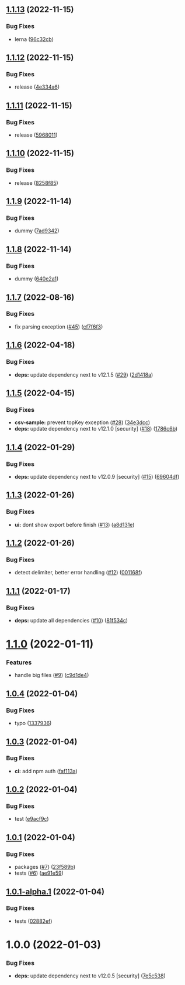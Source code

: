 ## [1.1.13](https://github.com/SocialGouv/anonymify/compare/v1.1.12...v1.1.13) (2022-11-15)


### Bug Fixes

* lerna ([96c32cb](https://github.com/SocialGouv/anonymify/commit/96c32cb6f24601619ebe309060bc027cff11ecc0))

## [1.1.12](https://github.com/SocialGouv/anonymify/compare/v1.1.11...v1.1.12) (2022-11-15)


### Bug Fixes

* release ([4e334a6](https://github.com/SocialGouv/anonymify/commit/4e334a6723cc91c808ae96fd9c3b4358dbd0630b))

## [1.1.11](https://github.com/SocialGouv/anonymify/compare/v1.1.10...v1.1.11) (2022-11-15)


### Bug Fixes

* release ([5968011](https://github.com/SocialGouv/anonymify/commit/5968011477f5f06d37b1099430be16c0c39b641d))

## [1.1.10](https://github.com/SocialGouv/anonymify/compare/v1.1.9...v1.1.10) (2022-11-15)


### Bug Fixes

* release ([8258f85](https://github.com/SocialGouv/anonymify/commit/8258f85d9272f8faa7949932adbc07379244a9c1))

## [1.1.9](https://github.com/SocialGouv/anonymify/compare/v1.1.8...v1.1.9) (2022-11-14)


### Bug Fixes

* dummy ([7ad9342](https://github.com/SocialGouv/anonymify/commit/7ad93424a715540e4d494a829d71a5e840ebee36))

## [1.1.8](https://github.com/SocialGouv/anonymify/compare/v1.1.7...v1.1.8) (2022-11-14)


### Bug Fixes

* dummy ([640e2a1](https://github.com/SocialGouv/anonymify/commit/640e2a17367b8f86631b9feae9651d96c445bb84))

## [1.1.7](https://github.com/SocialGouv/anonymify/compare/v1.1.6...v1.1.7) (2022-08-16)


### Bug Fixes

* fix parsing exception ([#45](https://github.com/SocialGouv/anonymify/issues/45)) ([cf7f6f3](https://github.com/SocialGouv/anonymify/commit/cf7f6f357653bd86474e293dd3d4a1cdcb2bb817))

## [1.1.6](https://github.com/SocialGouv/anonymify/compare/v1.1.5...v1.1.6) (2022-04-18)


### Bug Fixes

* **deps:** update dependency next to v12.1.5 ([#29](https://github.com/SocialGouv/anonymify/issues/29)) ([2d1418a](https://github.com/SocialGouv/anonymify/commit/2d1418ae408eeeb8119d833d59c4fc89169b9fef))

## [1.1.5](https://github.com/SocialGouv/anonymify/compare/v1.1.4...v1.1.5) (2022-04-15)


### Bug Fixes

* **csv-sample:** prevent topKey exception ([#28](https://github.com/SocialGouv/anonymify/issues/28)) ([34e3dcc](https://github.com/SocialGouv/anonymify/commit/34e3dcc91aa19e9e5a0fdb1c845e1d88e029e307))
* **deps:** update dependency next to v12.1.0 [security] ([#18](https://github.com/SocialGouv/anonymify/issues/18)) ([1786c6b](https://github.com/SocialGouv/anonymify/commit/1786c6b0a6ccfb7427f3cbea660b6be14297a233))

## [1.1.4](https://github.com/SocialGouv/anonymify/compare/v1.1.3...v1.1.4) (2022-01-29)


### Bug Fixes

* **deps:** update dependency next to v12.0.9 [security] ([#15](https://github.com/SocialGouv/anonymify/issues/15)) ([69604df](https://github.com/SocialGouv/anonymify/commit/69604dfd9e7b4947b2ad8d745c89dc9e16dac52b))

## [1.1.3](https://github.com/SocialGouv/anonymify/compare/v1.1.2...v1.1.3) (2022-01-26)


### Bug Fixes

* **ui:** dont show export before finish ([#13](https://github.com/SocialGouv/anonymify/issues/13)) ([a8d131e](https://github.com/SocialGouv/anonymify/commit/a8d131eba020e684eedff57e140430ad5f2e211b))

## [1.1.2](https://github.com/SocialGouv/anonymify/compare/v1.1.1...v1.1.2) (2022-01-26)


### Bug Fixes

* detect delimiter, better error handling ([#12](https://github.com/SocialGouv/anonymify/issues/12)) ([001168f](https://github.com/SocialGouv/anonymify/commit/001168f227d247480df062a7026fc501b0e8f969))

## [1.1.1](https://github.com/SocialGouv/anonymify/compare/v1.1.0...v1.1.1) (2022-01-17)


### Bug Fixes

* **deps:** update all dependencies ([#10](https://github.com/SocialGouv/anonymify/issues/10)) ([81f534c](https://github.com/SocialGouv/anonymify/commit/81f534c643191e46aa083f2b868fa4876664d7b9))

# [1.1.0](https://github.com/SocialGouv/anonymify/compare/v1.0.4...v1.1.0) (2022-01-11)


### Features

* handle big files ([#9](https://github.com/SocialGouv/anonymify/issues/9)) ([c9d1de4](https://github.com/SocialGouv/anonymify/commit/c9d1de4ba8f0e76ad6ea1d21d3ecf734b5d6905e))

## [1.0.4](https://github.com/SocialGouv/anonymify/compare/v1.0.3...v1.0.4) (2022-01-04)


### Bug Fixes

* typo ([1337936](https://github.com/SocialGouv/anonymify/commit/1337936d44871e01f801dea726cd863fbf32e598))

## [1.0.3](https://github.com/SocialGouv/anonymify/compare/v1.0.2...v1.0.3) (2022-01-04)


### Bug Fixes

* **ci:** add npm auth ([faf113a](https://github.com/SocialGouv/anonymify/commit/faf113a2740d6cfb53d4f0dae1dd461ec41ec38f))

## [1.0.2](https://github.com/SocialGouv/anonymify/compare/v1.0.1...v1.0.2) (2022-01-04)


### Bug Fixes

* test ([e9acf9c](https://github.com/SocialGouv/anonymify/commit/e9acf9cf1a83d377046079bf63a5e6c440af4965))

## [1.0.1](https://github.com/SocialGouv/anonymify/compare/v1.0.0...v1.0.1) (2022-01-04)


### Bug Fixes

* packages ([#7](https://github.com/SocialGouv/anonymify/issues/7)) ([23f589b](https://github.com/SocialGouv/anonymify/commit/23f589b92aebc5fed0e4940b037daf878eb5836c))
* tests ([#6](https://github.com/SocialGouv/anonymify/issues/6)) ([ae91e59](https://github.com/SocialGouv/anonymify/commit/ae91e5975fd8784a846f88ce0bf8835fd9e009ef))

## [1.0.1-alpha.1](https://github.com/SocialGouv/anonymify/compare/v1.0.0...v1.0.1-alpha.1) (2022-01-04)


### Bug Fixes

* tests ([02882ef](https://github.com/SocialGouv/anonymify/commit/02882ef28ba6e2c1e1e02affe9513c4d994f635f))

# 1.0.0 (2022-01-03)


### Bug Fixes

* **deps:** update dependency next to v12.0.5 [security] ([7e5c538](https://github.com/SocialGouv/anonymify/commit/7e5c5384774776d50feeb75a788916c1210c0d32))

